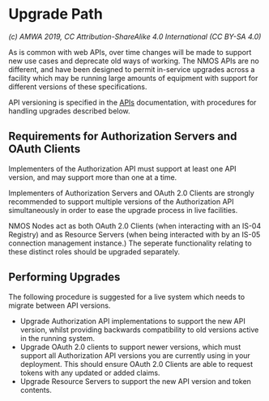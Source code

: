 # Upgrade Path

_(c) AMWA 2019, CC Attribution-ShareAlike 4.0 International (CC BY-SA 4.0)_

As is common with web APIs, over time changes will be made to support new use cases and deprecate old ways of working.
The NMOS APIs are no different, and have been designed to permit in-service upgrades across a facility which may be
running large amounts of equipment with support for different versions of these specifications.

API versioning is specified in the [APIs](2.0.%20APIs.md) documentation, with procedures for handling upgrades described
below.

## Requirements for Authorization Servers and OAuth Clients

Implementers of the Authorization API must support at least one API version, and may support more than one at a time.

Implementers of Authorization Servers and OAuth 2.0 Clients are strongly recommended to support multiple versions of the
Authorization API simultaneously in order to ease the upgrade process in live facilities.

NMOS Nodes act as both OAuth 2.0 Clients (when interacting with an IS-04 Registry) and as Resource Servers (when being
interacted with by an IS-05 connection management instance.) The seperate functionality relating to these distinct roles
should be upgraded separately.

## Performing Upgrades

The following procedure is suggested for a live system which needs to migrate between API versions.

*   Upgrade Authorization API implementations to support the new API version, whilst providing backwards compatibility
to old versions active in the running system.
*   Upgrade OAuth 2.0 clients to support newer versions, which must support all Authorization API versions you are
currently using in your deployment. This should ensure OAuth 2.0 Clients are able to request tokens with any updated or
added claims.
*   Upgrade Resource Servers to support the new API version and token contents.
